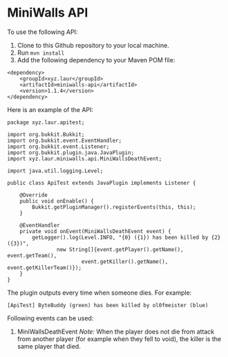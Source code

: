 # MiniWalls API

To use the following API:
1. Clone to this Github repository to your local machine.
2. Run `mvn install`
3. Add the following dependency to your Maven POM file:
```
<dependency>
    <groupId>xyz.laur</groupId>
    <artifactId>miniwalls-api</artifactId>
    <version>1.1.4</version>
</dependency>
```


Here is an example of the API:
```
package xyz.laur.apitest;

import org.bukkit.Bukkit;
import org.bukkit.event.EventHandler;
import org.bukkit.event.Listener;
import org.bukkit.plugin.java.JavaPlugin;
import xyz.laur.miniwalls.api.MiniWallsDeathEvent;

import java.util.logging.Level;

public class ApiTest extends JavaPlugin implements Listener {

    @Override
    public void onEnable() {
        Bukkit.getPluginManager().registerEvents(this, this);
    }

    @EventHandler
    private void onEvent(MiniWallsDeathEvent event) {
        getLogger().log(Level.INFO, "{0} ({1}) has been killed by {2} ({3})",
                new String[]{event.getPlayer().getName(), event.getTeam(),
                        event.getKiller().getName(), event.getKillerTeam()});
    }
}
```

The plugin outputs every time when someone dies. For example:
```
[ApiTest] ByteBuddy (green) has been killed by ol0fmeister (blue)
```

Following events can be used:
1. MiniWallsDeathEvent
*Note:* When the player does not die from attack from another player (for example when they fell to void), the killer is the same player that died.
